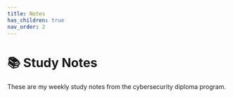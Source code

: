 ```yaml
---
title: Notes
has_children: true
nav_order: 2
---
```


# 📚 Study Notes

These are my weekly study notes from the cybersecurity diploma program.
